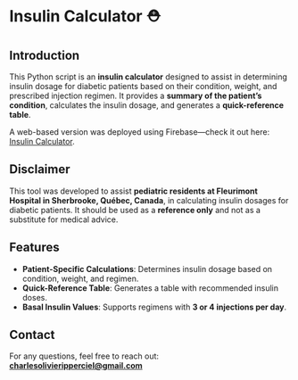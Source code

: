 # Insulin Calculator ⛑️

## Introduction  

This Python script is an **insulin calculator** designed to assist in determining insulin dosage for diabetic patients based on their condition, weight, and prescribed injection regimen. It provides a **summary of the patient’s condition**, calculates the insulin dosage, and generates a **quick-reference table**.  

A web-based version was deployed using Firebase—check it out here: [Insulin Calculator](https://insulin-calculator-3fc5c.web.app/).  

## Disclaimer  

This tool was developed to assist **pediatric residents at Fleurimont Hospital in Sherbrooke, Québec, Canada**, in calculating insulin dosages for diabetic patients. It should be used as a **reference only** and not as a substitute for medical advice.  

## Features  

- **Patient-Specific Calculations**: Determines insulin dosage based on condition, weight, and regimen.  
- **Quick-Reference Table**: Generates a table with recommended insulin doses.  
- **Basal Insulin Values**: Supports regimens with **3 or 4 injections per day**.  

## Contact  

For any questions, feel free to reach out: **charlesolivieripperciel@gmail.com**  

